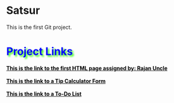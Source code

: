 # Satsur
This is the first Git project.
<html>
<style>
  #ProjectLinks {
    color: blue;
    text-shadow: 4px 4px 4px #39ff14;
  }
  a:link {
    font-weight: bold;
    color: black;
  }
  a:visited {
    font-weight: bold;
    color: purple;
  }
  a:hover {
    font-weigt: bold;
    color: red;
  }
  a: active {
    font-weight: bold;
    color: blue
  }
</style>
<body>
<h1 id="ProjectLinks">Project Links</h1>
<a id="FormLink" href="https://satsur.github.io/Satsur/form.html">This is the link to the first HTML page assigned by: Rajan Uncle</a><br><br>
<a id="TipCalculatorLink" href="https://satsur.github.io/Satsur/Tip%20Calculator%20Code.html">This is the link to a Tip Calculator Form</a><br><br>
<a id="ToDoListLink" href="https://satsur.github.io/Satsur/ToDoList.html">This is the link to a To-Do List</a>
</body>
</html>
